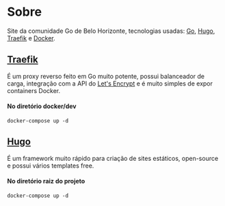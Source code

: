 # Sobre
Site da comunidade Go de Belo Horizonte, tecnologias usadas: [Go](https://golang.org/), [Hugo](https://gohugo.io/), [Traefik](https://traefik.io/) e [Docker](https://www.docker.com/).

## [Traefik](https://traefik.io/)
É um proxy reverso feito em Go muito potente, possui balanceador de carga, integração com a API do [Let's Encrypt](https://letsencrypt.org/) e é muito simples de expor containers Docker.  

#### No diretório docker/dev
`docker-compose up -d`

## [Hugo](https://gohugo.io/)
É um framework muito rápido para criação de sites estáticos, open-source e possui vários templates free.
#### No diretório raiz do projeto
`docker-compose up -d`
